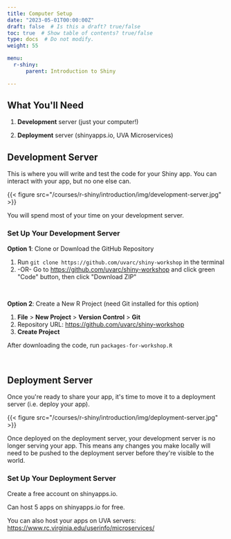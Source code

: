 ```yaml
---
title: Computer Setup
date: "2023-05-01T00:00:00Z"
draft: false  # Is this a draft? true/false
toc: true  # Show table of contents? true/false
type: docs  # Do not modify.
weight: 55

menu:
  r-shiny:
      parent: Introduction to Shiny

---
```


## What You'll Need

1. **Development** server (just your computer!)

2. **Deployment** server (shinyapps.io, UVA Microservices)

## Development Server

This is where you will write and test the code for your Shiny app. You can interact with your app, but no one else can.

{{< figure src="/courses/r-shiny/introduction/img/development-server.jpg" >}}

You will spend most of your time on your development server.

### Set Up Your Development Server

**Option 1**: Clone or Download the GitHub Repository

1. Run `git clone https://github.com/uvarc/shiny-workshop` in the terminal
2. -OR- Go to https://github.com/uvarc/shiny-workshop and click green "Code" button, then click "Download ZIP"

<br>

**Option 2**: Create a New R Project (need Git installed for this option)

1. **File** > **New Project** > **Version Control** > **Git**
2. Repository URL: https://github.com/uvarc/shiny-workshop
3. **Create Project**

After downloading the code, run `packages-for-workshop.R`

<br>

## Deployment Server

Once you're ready to share your app, it's time to move it to a deployment server (i.e. deploy your app).

{{< figure src="/courses/r-shiny/introduction/img/deployment-server.jpg" >}}

Once deployed on the deployment server, your development server is no longer serving your app. This means any changes you make locally will need to be pushed to the deployment server before they're visible to the world.


### Set Up Your Deployment Server

Create a free account on shinyapps.io.

Can host 5 apps on shinyapps.io for free.

You can also host your apps on UVA servers: 
https://www.rc.virginia.edu/userinfo/microservices/
